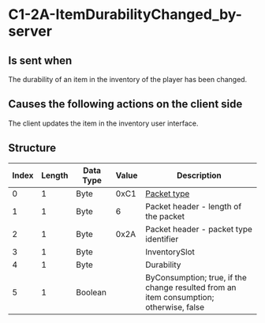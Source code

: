 # C1-2A-ItemDurabilityChanged_by-server

## Is sent when

The durability of an item in the inventory of the player has been changed.

## Causes the following actions on the client side

The client updates the item in the inventory user interface.

## Structure

| Index | Length | Data Type | Value | Description |
|-------|--------|-----------|-------|-------------|
| 0 | 1 |   Byte   | 0xC1  | [Packet type](PacketTypes.md) |
| 1 | 1 |    Byte   |   6   | Packet header - length of the packet |
| 2 | 1 |    Byte   | 0x2A  | Packet header - packet type identifier |
| 3 | 1 | Byte |  | InventorySlot |
| 4 | 1 | Byte |  | Durability |
| 5 | 1 | Boolean |  | ByConsumption; true, if the change resulted from an item consumption; otherwise, false |